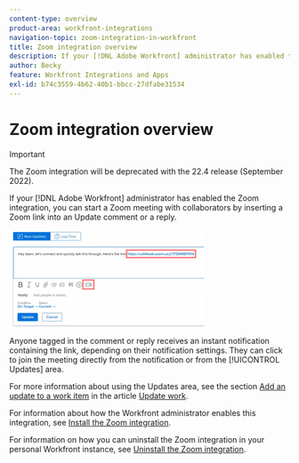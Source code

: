 ```yaml
---
content-type: overview
product-area: workfront-integrations
navigation-topic: zoom-integration-in-workfront
title: Zoom integration overview
description: If your [!DNL Adobe Workfront] administrator has enabled the Zoom integration, you can start a Zoom meeting with collaborators by inserting a Zoom link into an Update comment or a reply.
author: Becky
feature: Workfront Integrations and Apps
exl-id: b74c3559-4b62-40b1-bbcc-27dfabe31534
---
```

# Zoom integration overview

>[!IMPORTANT]
>
>The Zoom integration will be deprecated with the 22.4 release (September 2022).

If your [!DNL Adobe Workfront] administrator has enabled the Zoom integration, you can start a Zoom meeting with collaborators by inserting a Zoom link into an Update comment or a reply.

![](assets/zoom-updates-area-350x175.png)

Anyone tagged in the comment or reply receives an instant notification containing the link, depending on their notification settings. They can click to join the meeting directly from the notification or from the [!UICONTROL Updates] area.

For more information about using the Updates area, see the section [Add an update to a work item](../../workfront-basics/updating-work-items-and-viewing-updates/update-work.md#add) in the article [Update work](../../workfront-basics/updating-work-items-and-viewing-updates/update-work.md).

For information about how the Workfront administrator enables this integration, see [Install the Zoom integration](../../administration-and-setup/configure-integrations/enable-zoom-integration.md).

For information on how you can uninstall the Zoom integration in your personal Workfront instance, see [Uninstall the Zoom integration](../../workfront-integrations-and-apps/zoom-integration-with-wf/uninstall-zoom-integration.md).
